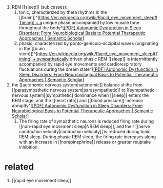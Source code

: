 1. REM [[sleep]] (sublcasses):
	1. tonic; characterized by theta rhythms in the [[brain]]^[https://en.wikipedia.org/wiki/Rapid_eye_movement_sleep#Timing] + a unique phase accompanied by low muscle tone throughout the body^[[[PDF] Autonomic Dysfunction in Sleep Disorders: From Neurobiological Basis to Potential Therapeutic Approaches | Semantic Scholar](https://www.semanticscholar.org/reader/f9d6a046ba7f1c5800768b8e4a0453774c18246f)]
	2. phasic; characterized by ponto-geniculo-occipital waves (originating in the [[brain stem]])^[https://en.wikipedia.org/wiki/Rapid_eye_movement_sleep#Timing] + sympathetically driven phasic REM [[sleep]] is intermittently accompanied by rapid eye movements and cardiorespiratory fluctuations during the dream state^[[[PDF] Autonomic Dysfunction in Sleep Disorders: From Neurobiological Basis to Potential Therapeutic Approaches | Semantic Scholar](https://www.semanticscholar.org/reader/f9d6a046ba7f1c5800768b8e4a0453774c18246f)]
2. the [[autonomic nervous system|autonomic]] balance shifts from [[parasympathetic nervous system|parasympathetic]] to [[sympathetic nervous system]|sympathetic] dominance when [[sleep]] enters the REM stage, and the [[heart rate]] and [[blood pressure]] increase abruptly^[[[PDF] Autonomic Dysfunction in Sleep Disorders: From Neurobiological Basis to Potential Therapeutic Approaches | Semantic Scholar](https://www.semanticscholar.org/reader/f9d6a046ba7f1c5800768b8e4a0453774c18246f)]
	1. The firing rate of sympathetic neurons is reduced firing rate during [[non-rapid eye movement sleep|NREM sleep]], and their [[nerve conduction velocity|conduction velocity]] is reduced during tonic REM sleep. During phasic REM sleep, the firing rate increases along with an increase in [[norepinephrine]] release or greater reuptake inhibition.
# related
1. [[rapid eye movement sleep]]